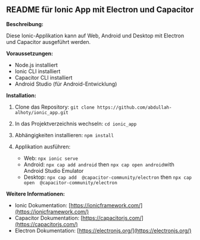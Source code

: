 ## README für Ionic App mit Electron und Capacitor

**Beschreibung:**

Diese Ionic-Applikation kann auf Web, Android und Desktop mit Electron und Capacitor ausgeführt werden.

**Voraussetzungen:**

- Node.js installiert
- Ionic CLI installiert
- Capacitor CLI installiert
- Android Studio (für Android-Entwicklung)

**Installation:**

1. Clone das Repository: `git clone https://github.com/abdullah-alhoty/ionic_app.git`
2. In das Projektverzeichnis wechseln: `cd ionic_app`
3. Abhängigkeiten installieren: `npm install`
4. Applikation ausführen:

   - Web: `npx ionic serve`
   - Android: `npx cap add android` then `npx cap open android`with Android Studio Emulator
   - Desktop: `npx cap add  @capacitor-community/electron` then `npx cap open  @capacitor-community/electron`

**Weitere Informationen:**

- Ionic Dokumentation: [https://ionicframework.com/](https://ionicframework.com/)
- Capacitor Dokumentation: [https://capacitorjs.com/](https://capacitorjs.com/)
- Electron Dokumentation: [https://electronjs.org/](https://electronjs.org/)
